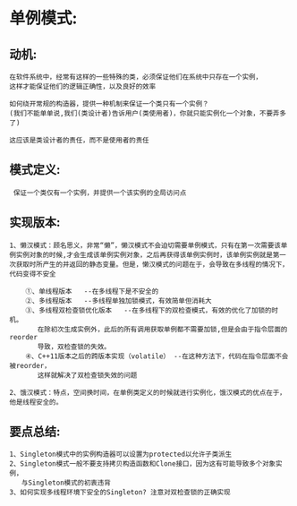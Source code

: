 单例模式:
====
## 动机:
    在软件系统中，经常有这样的一些特殊的类，必须保证他们在系统中只存在一个实例，
    这样才能保证他们的逻辑正确性，以及良好的效率
	
    如何绕开常规的构造器，提供一种机制来保证一个类只有一个实例？
	(我们不能单单说,我们(类设计者)告诉用户(类使用者)，你就只能实例化一个对象，不要弄多了)
	
    这应该是类设计者的责任，而不是使用者的责任
	
## 模式定义:
     保证一个类仅有一个实例，并提供一个该实例的全局访问点 


## 实现版本:
	1、懒汉模式：顾名思义，非常“懒”，懒汉模式不会迫切需要单例模式，只有在第一次需要该单例实例对象的时候,才会生成该单例实例对象，之后再获得该单例实例时，该单例实例就是第一次获取时所产生的并返回的静态变量。但是，懒汉模式的问题在于，会导致在多线程的情况下，代码变得不安全
		
		①、单线程版本   --在多线程下是不安全的
		②、多线程版本   --多线程单独加锁模式，有效简单但消耗大
		③、多线程双检查锁优化版本   --在多线程下的双检查模式，有效的优化了加锁的时机。
		   在除初次生成实例外，此后的所有调用获取单例都不需要加锁,但是会由于指令层面的reorder
		   导致，双检查锁的失效。
		④、C++11版本之后的跨版本实现（volatile） --在这种方法下，代码在指令层面不会被reorder，
		   这样就解决了双检查锁失效的问题

	2、饿汉模式：特点，空间换时间，在单例类定义的时候就进行实例化，饿汉模式的优点在于，他是线程安全的。

## 要点总结:
	1、Singleton模式中的实例构造器可以设置为protected以允许子类派生
	2、Singleton模式一般不要支持拷贝构造函数和Clone接口，因为这有可能导致多个对象实例，
	   与Singleton模式的初衷违背
	3、如何实现多线程环境下安全的Singleton? 注意对双检查锁的正确实现
